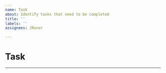 ```yaml
---
name: Task
about: Identify tasks that need to be completed
title: ''
labels: ''
assignees: JRoner

---
```


# Task
---
